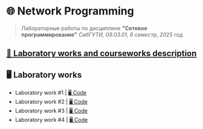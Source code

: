 # 🌐 Network Programming

> Лабораторные работы по дисциплине **"Сетевое программирование"**
> *СибГУТИ, 09.03.01, 6 семестр, 2025 год*

## [📄 Laboratory works and courseworks description](docs/network_prog.pdf)


## 🖥️ Laboratory works

* Laboratory work #1 | [🖥️ Code](labs/lab1/)
* Laboratory work #2 | [🖥️ Code](labs/lab2/)
* Laboratory work #3 | [🖥️ Code](labs/lab3/)
* Laboratory work #4 | [🖥️ Code](labs/lab4/)

